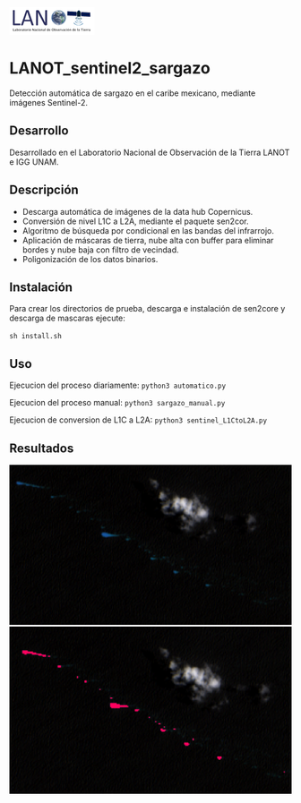  ![Detección de sargazo](examples/lanot_logo.png)

# LANOT_sentinel2_sargazo

 Detección automática de sargazo en el caribe mexicano, mediante imágenes Sentinel-2.

## Desarrollo
 
 Desarrollado en el Laboratorio Nacional de Observación de la Tierra LANOT e IGG UNAM.

## Descripción
 
 * Descarga automática de imágenes de la data hub Copernicus.
 * Conversión de nivel L1C a L2A, mediante el paquete sen2cor.
 * Algoritmo de búsqueda por condicional en las bandas del infrarrojo.
 * Aplicación de máscaras de tierra, nube alta con buffer para eliminar bordes y nube baja con filtro de vecindad.
 * Poligonización de los datos binarios.

## Instalación
 
 Para crear los directorios de prueba, descarga e instalación de sen2core y descarga de mascaras ejecute:
 
 `sh install.sh`

## Uso
 
 Ejecucion del proceso diariamente:
 `python3 automatico.py`
 
 Ejecucion del proceso manual:
 `python3 sargazo_manual.py`

 Ejecucion de conversion de L1C a L2A:
 `python3 sentinel_L1CtoL2A.py`
 
 ## Resultados
 ![Detección de sargazo](examples/rgb.png)
 ![Detección de sargazo](examples/sargazo.png)
